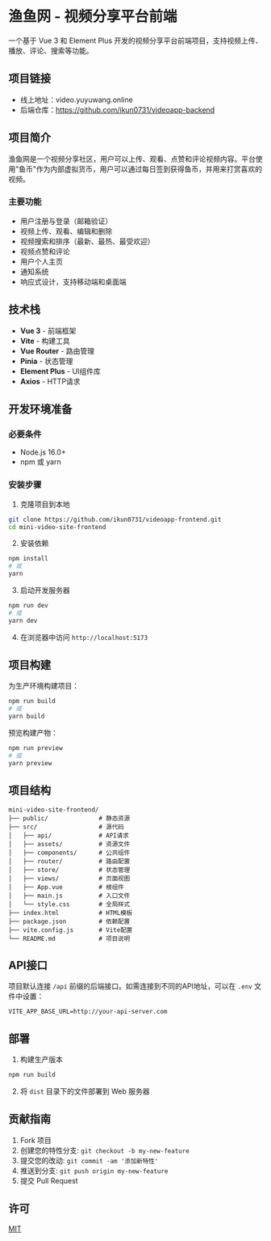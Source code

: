 # 渔鱼网 - 视频分享平台前端

一个基于 Vue 3 和 Element Plus 开发的视频分享平台前端项目，支持视频上传、播放、评论、搜索等功能。

## 项目链接

- 线上地址：video.yuyuwang.online
- 后端仓库：https://github.com/ikun0731/videoapp-backend

## 项目简介

渔鱼网是一个视频分享社区，用户可以上传、观看、点赞和评论视频内容。平台使用"鱼币"作为内部虚拟货币，用户可以通过每日签到获得鱼币，并用来打赏喜欢的视频。

### 主要功能

- 用户注册与登录（邮箱验证）
- 视频上传、观看、编辑和删除
- 视频搜索和排序（最新、最热、最受欢迎）
- 视频点赞和评论
- 用户个人主页
- 通知系统
- 响应式设计，支持移动端和桌面端

## 技术栈

- **Vue 3** - 前端框架
- **Vite** - 构建工具
- **Vue Router** - 路由管理
- **Pinia** - 状态管理
- **Element Plus** - UI组件库
- **Axios** - HTTP请求

## 开发环境准备

### 必要条件

- Node.js 16.0+
- npm 或 yarn

### 安装步骤

1. 克隆项目到本地

```bash
git clone https://github.com/ikun0731/videoapp-frontend.git
cd mini-video-site-frontend
```

2. 安装依赖

```bash
npm install
# 或
yarn
```

3. 启动开发服务器

```bash
npm run dev
# 或
yarn dev
```

4. 在浏览器中访问 `http://localhost:5173`

## 项目构建

为生产环境构建项目：

```bash
npm run build
# 或
yarn build
```

预览构建产物：

```bash
npm run preview
# 或
yarn preview
```

## 项目结构

```
mini-video-site-frontend/
├── public/              # 静态资源
├── src/                 # 源代码
│   ├── api/             # API请求
│   ├── assets/          # 资源文件
│   ├── components/      # 公共组件
│   ├── router/          # 路由配置
│   ├── store/           # 状态管理
│   ├── views/           # 页面视图
│   ├── App.vue          # 根组件
│   ├── main.js          # 入口文件
│   └── style.css        # 全局样式
├── index.html           # HTML模板
├── package.json         # 依赖配置
├── vite.config.js       # Vite配置
└── README.md            # 项目说明
```

## API接口

项目默认连接 `/api` 前缀的后端接口。如需连接到不同的API地址，可以在 `.env` 文件中设置：

```
VITE_APP_BASE_URL=http://your-api-server.com
```

## 部署

1. 构建生产版本

```bash
npm run build
```

2. 将 `dist` 目录下的文件部署到 Web 服务器

## 贡献指南

1. Fork 项目
2. 创建您的特性分支: `git checkout -b my-new-feature`
3. 提交您的改动: `git commit -am '添加新特性'`
4. 推送到分支: `git push origin my-new-feature`
5. 提交 Pull Request

## 许可

[MIT](LICENSE)

